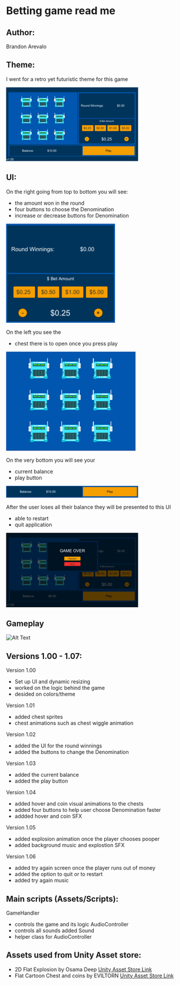 # Betting game read me

## Author: 
Brandon Arevalo

## Theme:
I went for a retro yet futuristic theme for this game

![Image of right side UI](https://github.com/ArevaloBrandon115/Betting_Game/blob/master/Images/Full_Game_UI.png?raw=true)

## UI:

On the right going from top to bottom you will see:
- the amount won in the round
- four buttons to choose the Denomination
- increase or decrease buttons for Denomination

![Image of right side UI](https://github.com/ArevaloBrandon115/Betting_Game/blob/master/Images/Betting_Amount_UI.png?raw=true)

On the left you see the 
- chest there is to open once you press play

![Image of left side UI](https://github.com/ArevaloBrandon115/Betting_Game/blob/master/Images/Chest_UI.png?raw=true)

On the very bottom you will see your 
- current balance 
- play button

![Image of bottom side UI](https://github.com/ArevaloBrandon115/Betting_Game/blob/master/Images/Bottom_Play_Button_UI.png?raw=true)

After the user loses all their balance they will be presented to this UI
- able to restart
- quit application

![Image of left side UI](https://github.com/ArevaloBrandon115/Betting_Game/blob/master/Images/Restart_Quit_UI.png?raw=true)

## Gameplay

![Alt Text](https://github.com/ArevaloBrandon115/Betting_Game/blob/master/Videos/Gameplay_Gif.gif?raw=true)


## Versions 1.00 - 1.07:

Version 1.00
  - Set up UI and dynamic resizing 
  - worked on the logic behind the game
  - desided on colors/theme

Version 1.01
  - added chest sprites
  - chest animations such as chest wiggle animation

Version 1.02
  - added the UI for the round winnings
  - added the buttons to change the Denomination

Version 1.03
  - added the current balance
  - added the play button

Version 1.04
  - added hover and coin visual animations to the chests
  - added four buttons to help user choose Denomination faster
  - addded hover and coin SFX

Version 1.05
  - added explosion animation once the player chooses pooper
  - added background music and explostion SFX

Version 1.06
  - added try again screen once the player runs out of money
  - added the option to quit or to restart
  - added try again music

## Main scripts (Assets/Scripts):

GameHandler
  - controls the game and its logic
AudioController
  - controls all sounds added
Sound
  - helper class for AudioController

## Assets used from Unity Asset store:
- 2D Flat Explosion by Osama Deep
[Unity Asset Store Link](https://assetstore.unity.com/packages/2d/textures-materials/2d-flat-explosion-66932)
- Flat Cartoon Chest and coins by EVILTORN
[Unity Asset Store Link](https://assetstore.unity.com/packages/tools/sprite-management/flat-cartoon-chests-and-coins-187033)
